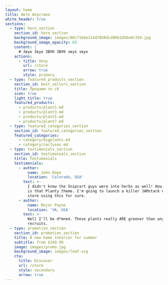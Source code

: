 ```yaml
---
layout: home
title: Авто Акустика
white_header: true
sections:
  - type: hero_section
    section_id: hero_section
    background_image: images/80c7164e114d7050dcd86b1d56e0c359.jpg
    background_image_opacity: 65
    content: |
      # Звук Звук ЗВУК ЗВУК звук звук
    actions:
      - title: Хочу
        url: /store
        arrow: true
        style: primary
  - type: featured_products_section
    section_id: best_sellers_section
    title: Продаем то сё
    icon: true
    light_title: true
    featured_products:
      - products/plant1.md
      - products/plant3.md
      - products/plant5.md
      - products/plant7.md
  - type: featured_categories_section
    section_id: featured_categories_section
    featured_categories:
      - category/bigplants.md
      - category/cactuses.md
  - type: testimonials_section
    section_id: testimonials_section
    title: Testimonials
    testimonials:
      - author:
          name: John Dope
          location: 'Colorado, USA'
        text: >-
          I didn't know the Snipcart guys were into herbs as well! How beautiful
          is that Planty theme. I'm going to launch a killer JAMstack e-commerce
          store using this for sure.
      - author:
          name: Major Payne
          location: 'VA, USA'
        text: >-
          Well I'll be d*mned. These plants really ARE greener than any of my
          recruits.
  - type: promotion_section
    section_id: promotion_section
    title: A new home interior for summer
    subtitle: from $149.99
    image: images/promo.jpg
    background_image: images/leaf.svg
    cta:
      title: Discover
      url: /store
      style: secondary
      arrow: true
---
```


